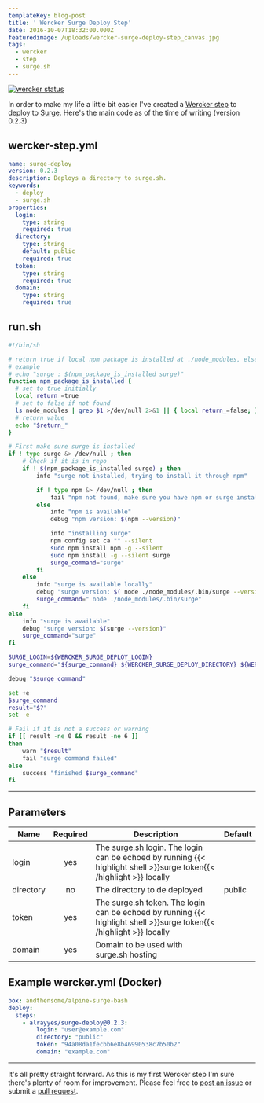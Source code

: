 ```yaml
---
templateKey: blog-post
title: ' Wercker Surge Deploy Step'
date: 2016-10-07T18:32:00.000Z
featuredimage: /uploads/wercker-surge-deploy-step_canvas.jpg
tags:
  - wercker
  - step
  - surge.sh
---
```

[![wercker status](https://app.wercker.com/status/53608930d55146d82ac67f64a6b82e74/m "wercker status")](https://app.wercker.com/project/bykey/53608930d55146d82ac67f64a6b82e74)​

In order to make my life a little bit easier I've created a [Wercker step](https://app.wercker.com/applications/57f405b206790b01005546d4/tab/details/) to deploy to [Surge](https://surge.sh/). Here's the main code as of the time of writing (version 0.2.3)

## wercker-step.yml

```yaml
name: surge-deploy
version: 0.2.3
description: Deploys a directory to surge.sh.
keywords:
  - deploy
  - surge.sh
properties:
  login:
    type: string
    required: true
  directory:
    type: string
    default: public
    required: true
  token:
    type: string
    required: true
  domain:
    type: string
    required: true
```

## run.sh

```bash
#!/bin/sh

# return true if local npm package is installed at ./node_modules, else false
# example
# echo "surge : $(npm_package_is_installed surge)"
function npm_package_is_installed {
  # set to true initially
  local return_=true
  # set to false if not found
  ls node_modules | grep $1 >/dev/null 2>&1 || { local return_=false; }
  # return value
  echo "$return_"
}

# First make sure surge is installed
if ! type surge &> /dev/null ; then
    # Check if it is in repo
    if ! $(npm_package_is_installed surge) ; then
        info "surge not installed, trying to install it through npm"

        if ! type npm &> /dev/null ; then
            fail "npm not found, make sure you have npm or surge installed"
        else
            info "npm is available"
            debug "npm version: $(npm --version)"

            info "installing surge"
            npm config set ca "" --silent
            sudo npm install npm -g --silent
            sudo npm install -g --silent surge
            surge_command="surge"
        fi
    else
        info "surge is available locally"
        debug "surge version: $( node ./node_modules/.bin/surge --version)"
        surge_command=" node ./node_modules/.bin/surge"
    fi
else
    info "surge is available"
    debug "surge version: $(surge --version)"
    surge_command="surge"
fi

SURGE_LOGIN=${WERCKER_SURGE_DEPLOY_LOGIN}
surge_command="${surge_command} ${WERCKER_SURGE_DEPLOY_DIRECTORY} ${WERCKER_SURGE_DEPLOY_DOMAIN} --token ${WERCKER_SURGE_DEPLOY_TOKEN}"

debug "$surge_command"

set +e
$surge_command
result="$?"
set -e

# Fail if it is not a success or warning
if [[ result -ne 0 && result -ne 6 ]]
then
    warn "$result"
    fail "surge command failed"
else
    success "finished $surge_command"
fi
```

---

## Parameters

| Name | Required | Description | Default |
| --- | :---: | --- | --- |
| login | yes | The surge.sh login. The login can be echoed by running {{< highlight shell >}}surge token{{< /highlight >}} locally ||
| directory | no | The directory to de deployed | public |
| token | yes | The surge.sh token. The login can be echoed by running {{< highlight shell >}}surge token{{< /highlight >}} locally ||
| domain | yes | Domain to be used with surge.sh hosting ||

## Example wercker.yml (Docker)

``` yaml
box: andthensome/alpine-surge-bash
deploy:
  steps:
    - alrayyes/surge-deploy@0.2.3:
        login: "user@example.com"
        directory: "public"
        token: "94a08da1fecbb6e8b46990538c7b50b2"
        domain: "example.com"
```

---

It's all pretty straight forward. As this is my first Wercker step I'm sure there's plenty of room for improvement. Please feel free to [post an issue](https://github.com/alrayyes/wercker-surge-deploy-step/issues) or submit a [pull request](https://github.com/alrayyes/wercker-surge-deploy-step/pulls).
